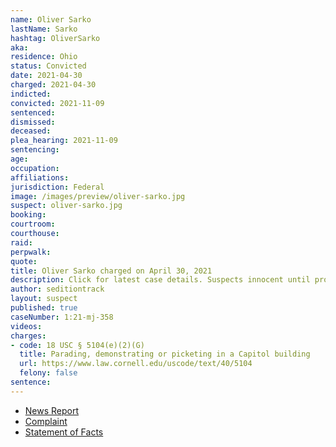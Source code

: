 ```yaml
---
name: Oliver Sarko
lastName: Sarko
hashtag: OliverSarko
aka:
residence: Ohio
status: Convicted
date: 2021-04-30
charged: 2021-04-30
indicted:
convicted: 2021-11-09
sentenced: 
dismissed: 
deceased:
plea_hearing: 2021-11-09
sentencing:
age:
occupation:
affiliations:
jurisdiction: Federal
image: /images/preview/oliver-sarko.jpg
suspect: oliver-sarko.jpg
booking:
courtroom:
courthouse:
raid:
perpwalk:
quote:
title: Oliver Sarko charged on April 30, 2021
description: Click for latest case details. Suspects innocent until proven guilty.
author: seditiontrack
layout: suspect
published: true
caseNumber: 1:21-mj-358
videos:
charges:
- code: 18 USC § 5104(e)(2)(G)
  title: Parading, demonstrating or picketing in a Capitol building
  url: https://www.law.cornell.edu/uscode/text/40/5104
  felony: false
sentence:
---
```

- [News Report](https://www.nbc4i.com/news/local-news/columbus/man-with-central-ohio-ties-accused-of-entering-capitol-on-jan-6/)
- [Complaint](https://extremism.gwu.edu/sites/g/files/zaxdzs2191/f/Oliver%20Louis%20Sarko%20Criminal%20Complaint.pdf)
- [Statement of Facts](https://www.justice.gov/usao-dc/case-multi-defendant/file/1393736/download)
